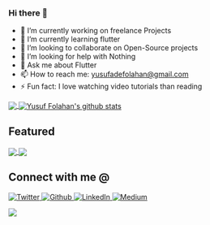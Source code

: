 ### Hi there 👋

- 🔭 I’m currently working on freelance Projects
- 🌱 I’m currently learning flutter
- 👯 I’m looking to collaborate on Open-Source projects
- 🤔 I’m looking for help with Nothing
- 💬 Ask me about Flutter
- 📫 How to reach me: yusufadefolahan@gmail.com
- ⚡ Fun fact: I love watching video tutorials than reading

<a href="https://github.com/sanxy">
  <img align="center" src="https://github-readme-stats.vercel.app/api/top-langs/?username=sanxy&theme=light" />
  </a>
  <a href="https://github.com/sanxy">
 <img align="center" src="https://github-readme-stats.vercel.app/api?username=sanxy&show_icons=true&theme=light&line_height=27" alt="Yusuf Folahan's github stats"/>
</a>
  
## Featured

<a href="https://github.com/sanxy/Flutter-Clones">
  <img align="center" src="https://github-readme-stats.vercel.app/api/pin/?username=sanxy&repo=Flutter-Clones&theme=light" />

</a>

<a href="https://github.com/sanxy/Kotlin-Clones">
  <img align="center" src="https://github-readme-stats.vercel.app/api/pin/?username=sanxy&repo=Kotlin-Clones&theme=light" />

</a>



## Connect with me @

<p><a href="https://twitter.com/wsanxy" target="_blank"><img alt="Twitter" src="https://img.shields.io/badge/twitter-%231DA1F2.svg?&style=for-the-badge&logo=twitter&logoColor=white" />
<a href="https://github.com/sanxy" target="_blank"><img alt="Github" src="https://img.shields.io/badge/GitHub-%2312100E.svg?&style=for-the-badge&logo=Github&logoColor=white" />
 <a href="https://www.linkedin.com/in/sanxy" target="_blank"><img alt="LinkedIn" src="https://img.shields.io/badge/linkedin-%230077B5.svg?&style=for-the-badge&logo=linkedin&logoColor=white" />
<a href="https://medium.com/@folahan" target="_blank"><img alt="Medium" src="https://img.shields.io/badge/medium-%2312100E.svg?&style=for-the-badge&logo=medium&logoColor=white" /></a></p>
 <img src="https://profile-counter.glitch.me/sanxy/count.svg" />
  
